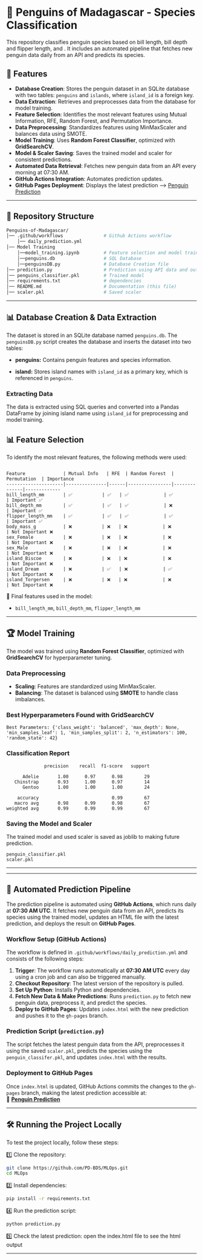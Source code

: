 # 🐧 Penguins of Madagascar - Species Classification

This repository classifies penguin species based on bill length, bill depth and flipper length, and . It includes an automated pipeline that fetches new penguin data daily from an API and predicts its species.

## 🚀 Features
- **Database Creation**: Stores the penguin dataset in an SQLite database with two tables: `penguins` and `islands`, where `island_id` is a foreign key.
- **Data Extraction**: Retrieves and preprocesses data from the database for model training.
- **Feature Selection**: Identifies the most relevant features using Mutual Information, RFE, Random Forest, and Permutation Importance.
- **Data Preprocessing**: Standardizes features using MinMaxScaler and balances data using SMOTE.
- **Model Training**: Uses **Random Forest Classifier**, optimized with **GridSearchCV**.
- **Model & Scaler Saving**: Saves the trained model and scaler for consistent predictions.
- **Automated Data Retrieval**: Fetches new penguin data from an API every morning at 07:30 AM.
- **GitHub Actions Integration**: Automates prediction updates.
- **GitHub Pages Deployment**: Displays the latest prediction --> [Penguin Prediction](https://pd-bds.github.io/MLOps/)

---


## 📂 **Repository Structure**
```bash
Penguins-of-Madagascar/
│── .github/workflows               # Github Actions workflow
    │── daily_prediction.yml
│── Model Training
    │──model_training.ipynb         # Feature selection and model training
    │──penguins.db                  # SQL Database
    │──penguinsDB.py                # Database Creation file      
│── prediction.py                   # Prediction using API data and output in html
│── penguins_classifier.pkl         # Trained model
│── requirements.txt                # dependencies
│── README.md                       # Documentation (this file)
│── scaler.pkl                      # Saved scaler
```

---

## 📊 **Database Creation & Data Extraction**
The dataset is stored in an SQLite database named `penguins.db`.
The `penguinsDB.py` script creates the database and inserts the dataset into two tables:

- **penguins:** Contains penguin features and species information.

- **island:** Stores island names with `island_id` as a primary key, which is referenced in `penguins`.

### **Extracting Data**
The data is extracted using SQL queries and converted into a Pandas DataFrame by joining island name using `island_id` for preprocessing and model training.


## 📊 **Feature Selection**

To identify the most relevant features, the following methods were used:

```

Feature              | Mutual Info   | RFE  | Random Forest  | Permutation  | Importance
---------------------|---------------|------|----------------|--------------|-------------
bill_length_mm       | ✅           | ✅   | ✅             | ✅           | Important ✅
bill_depth_mm        | ✅           | ✅   | ✅             | ❌           | Important ✅
flipper_length_mm    | ✅           | ✅   | ✅             | ✅           | Important ✅
body_mass_g          | ❌           | ❌   | ❌             | ❌           | Not Important ❌
sex_Female           | ❌           | ❌   | ❌             | ❌           | Not Important ❌
sex_Male             | ❌           | ❌   | ❌             | ❌           | Not Important ❌
island_Biscoe        | ❌           | ❌   | ❌             | ❌           | Not Important ❌
island_Dream         | ❌           | ✅   | ❌             | ✅           | Not Important ❌
island_Torgersen     | ❌           | ❌   | ❌             | ❌           | Not Important ❌
```

🚀 Final features used in the model:
- `bill_length_mm`, `bill_depth_mm`, `flipper_length_mm`

---

## 🏆 **Model Training**

The model was trained using **Random Forest Classifier**, optimized with **GridSearchCV** for hyperparameter tuning.

### **Data Preprocessing**
- **Scaling**: Features are standardized using MinMaxScaler.
- **Balancing**: The dataset is balanced using **SMOTE** to handle class imbalances.

### **Best Hyperparameters Found with GridSearchCV**
```
Best Parameters: {'class_weight': 'balanced', 'max_depth': None, 'min_samples_leaf': 1, 'min_samples_split': 2, 'n_estimators': 100, 'random_state': 42}
```

### **Classification Report**
```
              precision    recall  f1-score   support

      Adelie       1.00      0.97      0.98        29
   Chinstrap       0.93      1.00      0.97        14
      Gentoo       1.00      1.00      1.00        24

    accuracy                           0.99        67
   macro avg       0.98      0.99      0.98        67
weighted avg       0.99      0.99      0.99        67
```

### **Saving the Model and Scaler**
The trained model and used scaler is saved as joblib to making future prediction.  
```
penguin_classifier.pkl
scaler.pkl
```

---


---

## 🔄 **Automated Prediction Pipeline**

The prediction pipeline is automated using **GitHub Actions**, which runs daily at **07:30 AM UTC**. It fetches new penguin data from an API, predicts its species using the trained model, updates an HTML file with the latest prediction, and deploys the result on **GitHub Pages**.

### **Workflow Setup (GitHub Actions)**
The workflow is defined in `.github/workflows/daily_prediction.yml` and consists of the following steps:

1. **Trigger**: The workflow runs automatically at **07:30 AM UTC** every day using a cron job and can also be triggered manually.
2. **Checkout Repository**: The latest version of the repository is pulled.
3. **Set Up Python**: Installs Python and dependencies.
4. **Fetch New Data & Make Predictions**: Runs `prediction.py` to fetch new penguin data, preprocess it, and predict the species.
5. **Deploy to GitHub Pages**: Updates `index.html` with the new prediction and pushes it to the `gh-pages` branch.


### **Prediction Script (`prediction.py`)**
The script fetches the latest penguin data from the API, preprocesses it using the saved `scaler.pkl`, predicts the species using the `penguin_classifer.pkl`, and updates `index.html` with the results.


### **Deployment to GitHub Pages**
Once `index.html` is updated, GitHub Actions commits the changes to the `gh-pages` branch, making the latest prediction accessible at:  
🔗 **[Penguin Prediction](https://pd-bds.github.io/MLOps/)**

---

## **🛠 Running the Project Locally**

To test the project locally, follow these steps:

1️⃣ Clone the repository:

```bash
git clone https://github.com/PD-BDS/MLOps.git
cd MLOps
```

2️⃣ Install dependencies:

```bash
pip install -r requirements.txt
```


4️⃣ Run the prediction script:

```bash
python prediction.py
```

5️⃣ Check the latest prediction:
open the index.html file to see the html output

---
